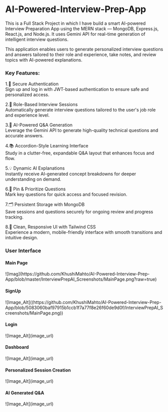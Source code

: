 # AI-Powered-Interview-Prep-App
This is a Full Stack Project in which I have build a smart AI-powered Interview Preparation App using the MERN stack — MongoDB, Express.js, React.js, and Node.js. It uses Gemini API for real-time generation of intelligent interview questions.

This application enables users to generate personalized interview questions and answers tailored to their role and experience, take notes, and review topics with AI-powered explanations.

<h3>Key Features:</h3>

1.🔐 Secure Authentication<br>
Sign up and log in with JWT-based authentication to ensure safe and personalized access.

2.🎯 Role-Based Interview Sessions<br>
Automatically generate interview questions tailored to the user's job role and experience level.

3.🧠 AI-Powered Q&A Generation<br>
Leverage the Gemini API to generate high-quality technical questions and accurate answers.

4.📚 Accordion-Style Learning Interface<br>
Study in a clutter-free, expandable Q&A layout that enhances focus and flow.

5.💡 Dynamic AI Explanations<br>
Instantly receive AI-generated concept breakdowns for deeper understanding on demand.

6.📌 Pin & Prioritize Questions<br>
Mark key questions for quick access and focused revision.

7.🗂️ Persistent Storage with MongoDB<br>
Save sessions and questions securely for ongoing review and progress tracking.

8.🎨 Clean, Responsive UI with Tailwind CSS<br>
Experience a modern, mobile-friendly interface with smooth transitions and intuitive design.

<h3>User Interface</h3>
<h4>Main Page</h4>
![Imag](https://github.com/KhushiMahto/AI-Powered-Interview-Prep-App/blob/master/InterviewPrepAI_Screenshots/MainPage.png?raw=true)

<h4>SignUp</h4>
![Image_Alt]((https://github.com/KhushiMahto/AI-Powered-Interview-Prep-App/blob/5083060baf97915b1ccb1f7a77f8e26f60de9d0f/InterviewPrepAI_Screenshots/MainPage.png))

<h4>Login</h4>
![Image_Alt](image_url)

<h4>Dashboard</h4>
![Image_Alt](image_url)

<h4>Personalized Session Creation</h4>
![Image_Alt](image_url)

<h4>AI Generated Q&A</h4>
![Image_Alt](image_url)


